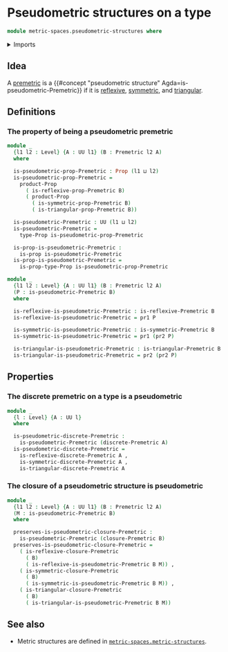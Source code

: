# Pseudometric structures on a type

```agda
module metric-spaces.pseudometric-structures where
```

<details><summary>Imports</summary>

```agda
open import foundation.dependent-pair-types
open import foundation.identity-types
open import foundation.propositions
open import foundation.universe-levels

open import metric-spaces.closed-premetric-structures
open import metric-spaces.discrete-premetric-structures
open import metric-spaces.extensional-premetric-structures
open import metric-spaces.monotonic-premetric-structures
open import metric-spaces.premetric-structures
open import metric-spaces.reflexive-premetric-structures
open import metric-spaces.symmetric-premetric-structures
open import metric-spaces.triangular-premetric-structures
```

</details>

## Idea

A [premetric](metric-spaces.premetric-structures.md) is a
{{#concept "pseudometric structure" Agda=is-pseudometric-Premetric}} if it is
[reflexive](metric-spaces.reflexive-premetric-structures.md),
[symmetric](metric-spaces.symmetric-premetric-structures.md), and
[triangular](metric-spaces.triangular-premetric-structures.md).

## Definitions

### The property of being a pseudometric premetric

```agda
module _
  {l1 l2 : Level} {A : UU l1} (B : Premetric l2 A)
  where

  is-pseudometric-prop-Premetric : Prop (l1 ⊔ l2)
  is-pseudometric-prop-Premetric =
    product-Prop
      ( is-reflexive-prop-Premetric B)
      ( product-Prop
        ( is-symmetric-prop-Premetric B)
        ( is-triangular-prop-Premetric B))

  is-pseudometric-Premetric : UU (l1 ⊔ l2)
  is-pseudometric-Premetric =
    type-Prop is-pseudometric-prop-Premetric

  is-prop-is-pseudometric-Premetric :
    is-prop is-pseudometric-Premetric
  is-prop-is-pseudometric-Premetric =
    is-prop-type-Prop is-pseudometric-prop-Premetric
```

```agda
module _
  {l1 l2 : Level} {A : UU l1} (B : Premetric l2 A)
  (P : is-pseudometric-Premetric B)
  where

  is-reflexive-is-pseudometric-Premetric : is-reflexive-Premetric B
  is-reflexive-is-pseudometric-Premetric = pr1 P

  is-symmetric-is-pseudometric-Premetric : is-symmetric-Premetric B
  is-symmetric-is-pseudometric-Premetric = pr1 (pr2 P)

  is-triangular-is-pseudometric-Premetric : is-triangular-Premetric B
  is-triangular-is-pseudometric-Premetric = pr2 (pr2 P)
```

## Properties

### The discrete premetric on a type is a pseudometric

```agda
module _
  {l : Level} {A : UU l}
  where

  is-pseudometric-discrete-Premetric :
    is-pseudometric-Premetric (discrete-Premetric A)
  is-pseudometric-discrete-Premetric =
    is-reflexive-discrete-Premetric A ,
    is-symmetric-discrete-Premetric A ,
    is-triangular-discrete-Premetric A
```

### The closure of a pseudometric structure is pseudometric

```agda
module _
  {l1 l2 : Level} {A : UU l1} (B : Premetric l2 A)
  (M : is-pseudometric-Premetric B)
  where

  preserves-is-pseudometric-closure-Premetric :
    is-pseudometric-Premetric (closure-Premetric B)
  preserves-is-pseudometric-closure-Premetric =
    ( is-reflexive-closure-Premetric
      ( B)
      ( is-reflexive-is-pseudometric-Premetric B M)) ,
    ( is-symmetric-closure-Premetric
      ( B)
      ( is-symmetric-is-pseudometric-Premetric B M)) ,
    ( is-triangular-closure-Premetric
      ( B)
      ( is-triangular-is-pseudometric-Premetric B M))
```

## See also

- Metric structures are defined in
  [`metric-spaces.metric-structures`](metric-spaces.metric-structures.md).
